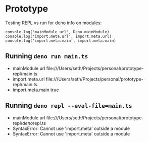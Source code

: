 # Prototype

Testing REPL vs run for deno info on modules:

```
console.log('mainModule url', Deno.mainModule)
console.log('import.meta.url', import.meta.url)
console.log('import.meta.main', import.meta.main)
```

## Running `deno run main.ts`

- mainModule url file:///Users/seth/Projects/personal/prototype-repl/main.ts
- import.meta.url file:///Users/seth/Projects/personal/prototype-repl/main.ts
- import.meta.main true

## Running `deno repl --eval-file=main.ts`

- mainModule url file:///Users/seth/Projects/personal/prototype-repl/$deno$repl.ts
- SyntaxError: Cannot use 'import.meta' outside a module
- SyntaxError: Cannot use 'import.meta' outside a module
